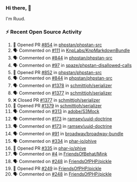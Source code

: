 ### Hi there, 👋

I'm Ruud.
 
### :zap: Recent Open Source Activity

<!--START_SECTION:activity-->
1. 💪 Opened PR [#854](https://github.com/phpstan/phpstan-src/pull/854) in [phpstan/phpstan-src](https://github.com/phpstan/phpstan-src)
2. 🗣 Commented on [#111](https://github.com/KnpLabs/KnpMarkdownBundle/issues/111) in [KnpLabs/KnpMarkdownBundle](https://github.com/KnpLabs/KnpMarkdownBundle)
3. 🗣 Commented on [#844](https://github.com/phpstan/phpstan-src/issues/844) in [phpstan/phpstan-src](https://github.com/phpstan/phpstan-src)
4. 🗣 Commented on [#97](https://github.com/spaze/phpstan-disallowed-calls/issues/97) in [spaze/phpstan-disallowed-calls](https://github.com/spaze/phpstan-disallowed-calls)
5. 💪 Opened PR [#852](https://github.com/phpstan/phpstan-src/pull/852) in [phpstan/phpstan-src](https://github.com/phpstan/phpstan-src)
6. 🗣 Commented on [#844](https://github.com/phpstan/phpstan-src/issues/844) in [phpstan/phpstan-src](https://github.com/phpstan/phpstan-src)
7. 🗣 Commented on [#1378](https://github.com/schmittjoh/serializer/issues/1378) in [schmittjoh/serializer](https://github.com/schmittjoh/serializer)
8. 🗣 Commented on [#1377](https://github.com/schmittjoh/serializer/issues/1377) in [schmittjoh/serializer](https://github.com/schmittjoh/serializer)
9. ❌ Closed PR [#1377](https://github.com/schmittjoh/serializer/pull/1377) in [schmittjoh/serializer](https://github.com/schmittjoh/serializer)
10. 💪 Opened PR [#1379](https://github.com/schmittjoh/serializer/pull/1379) in [schmittjoh/serializer](https://github.com/schmittjoh/serializer)
11. 🗣 Commented on [#313](https://github.com/adobe/S3Mock/issues/313) in [adobe/S3Mock](https://github.com/adobe/S3Mock)
12. 🗣 Commented on [#173](https://github.com/ramsey/uuid-doctrine/issues/173) in [ramsey/uuid-doctrine](https://github.com/ramsey/uuid-doctrine)
13. 🗣 Commented on [#173](https://github.com/ramsey/uuid-doctrine/issues/173) in [ramsey/uuid-doctrine](https://github.com/ramsey/uuid-doctrine)
14. 🗣 Commented on [#91](https://github.com/broadway/broadway-bundle/issues/91) in [broadway/broadway-bundle](https://github.com/broadway/broadway-bundle)
15. 🗣 Commented on [#334](https://github.com/phar-io/phive/issues/334) in [phar-io/phive](https://github.com/phar-io/phive)
16. 💪 Opened PR [#335](https://github.com/phar-io/phive/pull/335) in [phar-io/phive](https://github.com/phar-io/phive)
17. 🗣 Commented on [#4](https://github.com/FriendsOfBehat/Mink/issues/4) in [FriendsOfBehat/Mink](https://github.com/FriendsOfBehat/Mink)
18. 🗣 Commented on [#248](https://github.com/FriendsOfPHP/pickle/issues/248) in [FriendsOfPHP/pickle](https://github.com/FriendsOfPHP/pickle)
19. 💪 Opened PR [#249](https://github.com/FriendsOfPHP/pickle/pull/249) in [FriendsOfPHP/pickle](https://github.com/FriendsOfPHP/pickle)
20. 🗣 Commented on [#248](https://github.com/FriendsOfPHP/pickle/issues/248) in [FriendsOfPHP/pickle](https://github.com/FriendsOfPHP/pickle)
<!--END_SECTION:activity-->
